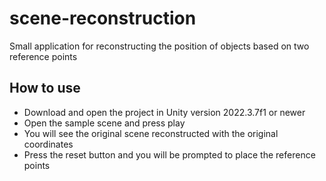 # scene-reconstruction
 Small application for reconstructing the position of objects based on two reference points

## How to use
- Download and open the project in Unity version 2022.3.7f1 or newer
- Open the sample scene and press play
- You will see the original scene reconstructed with the original coordinates
- Press the reset button and you will be prompted to place the reference points
